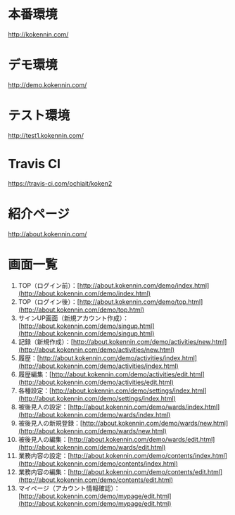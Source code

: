 # 本番環境
http://kokennin.com/

# デモ環境
http://demo.kokennin.com/

# テスト環境
http://test1.kokennin.com/

# Travis CI
https://travis-ci.com/ochiait/koken2

# 紹介ページ
http://about.kokennin.com/

# 画面一覧

1. TOP（ログイン前）：[http://about.kokennin.com/demo/index.html](http://about.kokennin.com/demo/index.html)  
2. TOP（ログイン後）：[http://about.kokennin.com/demo/top.html](http://about.kokennin.com/demo/top.html)  
3. サインUP画面（新規アカウント作成）：[http://about.kokennin.com/demo/singup.html](http://about.kokennin.com/demo/singup.html)  
4. 記録（新規作成）：[http://about.kokennin.com/demo/activities/new.html](http://about.kokennin.com/demo/activities/new.html)  
5. 履歴：[http://about.kokennin.com/demo/activities/index.html](http://about.kokennin.com/demo/activities/index.html)  
6. 履歴編集：[http://about.kokennin.com/demo/activities/edit.html](http://about.kokennin.com/demo/activities/edit.html)  
7. 各種設定：[http://about.kokennin.com/demo/settings/index.html](http://about.kokennin.com/demo/settings/index.html)  
8. 被後見人の設定：[http://about.kokennin.com/demo/wards/index.html](http://about.kokennin.com/demo/wards/index.html)  
9. 被後見人の新規登録：[http://about.kokennin.com/demo/wards/new.html](http://about.kokennin.com/demo/wards/new.html)  
10. 被後見人の編集：[http://about.kokennin.com/demo/wards/edit.html](http://about.kokennin.com/demo/wards/edit.html)  
11. 業務内容の設定：[http://about.kokennin.com/demo/contents/index.html](http://about.kokennin.com/demo/contents/index.html)  
12. 業務内容の編集：[http://about.kokennin.com/demo/contents/edit.html](http://about.kokennin.com/demo/contents/edit.html)  
13. マイページ（アカウント情報確認）：[http://about.kokennin.com/demo/mypage/edit.html](http://about.kokennin.com/demo/mypage/edit.html)  
